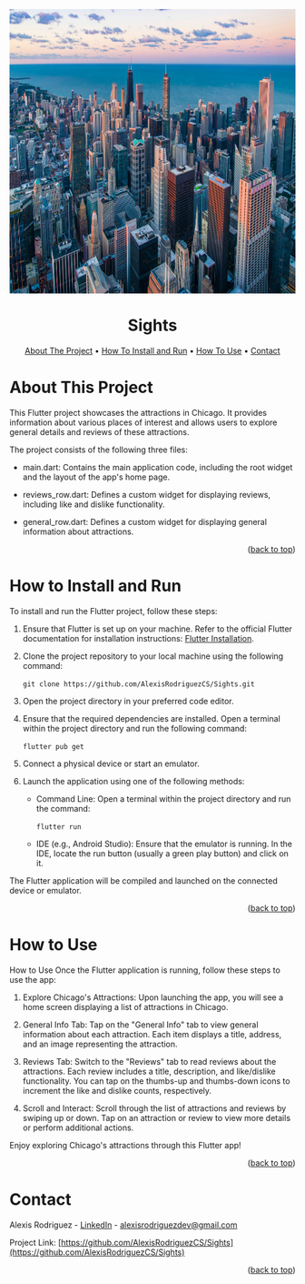 <a name="readme-top"></a>

<p align="center">
  <img src="https://raw.githubusercontent.com/AlexisRodriguezCS/Sights/master/assets/images/chicago.jpg" alt="Grid" style="display:block;margin:auto;" height="500">
</p>
<h1 align="center">Sights</h1>

<!-- TABLE OF CONTENTS -->
<p align="center">
  <a href="#about">About The Project</a> •
  <a href="#install">How To Install and Run</a> •
  <a href="#use">How To Use</a> •
  <a href="#contact">Contact</a>
</p>

<!-- ABOUT -->

<a name="about"></a>

# About This Project

This Flutter project showcases the attractions in Chicago. It provides information about various places of interest and allows users to explore general details and reviews of these attractions.

The project consists of the following three files:

- main.dart: Contains the main application code, including the root widget and the layout of the app's home page.
- reviews_row.dart: Defines a custom widget for displaying reviews, including like and dislike functionality.

- general_row.dart: Defines a custom widget for displaying general information about attractions.

<p align="right">(<a href="#readme-top">back to top</a>)</p>

<a name="install"></a>

<!-- HOW TO INSTALL AND RUN -->

# How to Install and Run

To install and run the Flutter project, follow these steps:

1. Ensure that Flutter is set up on your machine. Refer to the official Flutter documentation for installation instructions: [Flutter Installation](https://docs.flutter.dev/get-started/install).
2. Clone the project repository to your local machine using the following command:

   `git clone https://github.com/AlexisRodriguezCS/Sights.git`

3. Open the project directory in your preferred code editor.
4. Ensure that the required dependencies are installed. Open a terminal within the project directory and run the following command:

   `flutter pub get`

5. Connect a physical device or start an emulator.
6. Launch the application using one of the following methods:

   - Command Line: Open a terminal within the project directory and run the command:

     `flutter run`

   - IDE (e.g., Android Studio): Ensure that the emulator is running. In the IDE, locate the run button (usually a green play button) and click on it.

The Flutter application will be compiled and launched on the connected device or emulator.

   <p align="right">(<a href="#readme-top">back to top</a>)</p>

<a name="use"></a>

<!-- HOW TO USE -->

# How to Use

How to Use
Once the Flutter application is running, follow these steps to use the app:

1. Explore Chicago's Attractions: Upon launching the app, you will see a home screen displaying a list of attractions in Chicago.

2. General Info Tab: Tap on the "General Info" tab to view general information about each attraction. Each item displays a title, address, and an image representing the attraction.

3. Reviews Tab: Switch to the "Reviews" tab to read reviews about the attractions. Each review includes a title, description, and like/dislike functionality. You can tap on the thumbs-up and thumbs-down icons to increment the like and dislike counts, respectively.

4. Scroll and Interact: Scroll through the list of attractions and reviews by swiping up or down. Tap on an attraction or review to view more details or perform additional actions.

Enjoy exploring Chicago's attractions through this Flutter app!

<p align="right">(<a href="#readme-top">back to top</a>)</p>

<!-- CONTACT -->

<a name="contact"></a>

# Contact

Alexis Rodriguez - [LinkedIn](https://www.linkedin.com/in/alexisrodriguezcs/) - alexisrodriguezdev@gmail.com

Project Link: [https://github.com/AlexisRodriguezCS/Sights](https://github.com/AlexisRodriguezCS/Sights)

<p align="right">(<a href="#readme-top">back to top</a>)</p>
